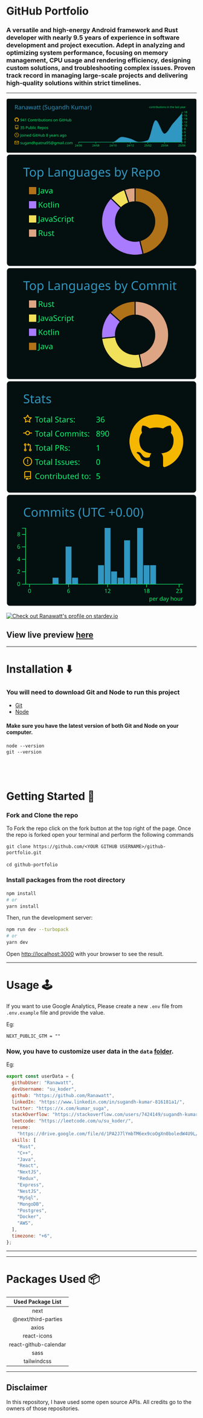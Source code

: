# GitHub Portfolio

### A versatile and high-energy Android framework and Rust developer with nearly 9.5 years of experience in software development and project execution. Adept in analyzing and optimizing system performance, focusing on memory management, CPU usage and rendering efficiency, designing custom solutions, and troubleshooting complex issues. Proven track record in managing large-scale projects and delivering high-quality solutions within strict timelines.

---

[![](https://raw.githubusercontent.com/Ranawatt/sugandh-profile/master/profile-summary-card-output/blue_green/0-profile-details.svg)](https://github.com/Ranawatt/github-profile-summary-cards)
[![](https://raw.githubusercontent.com/Ranawatt/sugandh-profile/master/profile-summary-card-output/blue_green/1-repos-per-language.svg)](https://github.com/Ranawatt/github-profile-summary-cards) [![](https://raw.githubusercontent.com/Ranawatt/sugandh-profile/master/profile-summary-card-output/blue_green/2-most-commit-language.svg)](https://github.com/vn7n24fzkq/github-profile-summary-cards)
[![](https://raw.githubusercontent.com/Ranawatt/sugandh-profile/master/profile-summary-card-output/blue_green/3-stats.svg)](https://github.com/Ranawatt/github-profile-summary-cards) [![](https://raw.githubusercontent.com/Ranawatt/sugandh-profile/master/profile-summary-card-output/blue_green/4-productive-time.svg)](https://github.com/vn7n24fzkq/github-profile-summary-cards)

[![Check out Ranawatt's profile on stardev.io](https://stardev.io/developers/Ranawatt/badge/languages/locality.svg)](https://stardev.io/developers/Ranawatt)

## View live preview [here](https://my-github-portfolio.netlify.app/)

---

# Installation :arrow_down:

### You will need to download Git and Node to run this project

- [Git](https://git-scm.com/downloads)
- [Node](https://nodejs.org/en/download/)

#### Make sure you have the latest version of both Git and Node on your computer.

```
node --version
git --version
```

## <br />

# Getting Started :dart:

### Fork and Clone the repo

To Fork the repo click on the fork button at the top right of the page. Once the repo is forked open your terminal and perform the following commands

```
git clone https://github.com/<YOUR GITHUB USERNAME>/github-portfolio.git

cd github-portfolio
```

### Install packages from the root directory

```bash
npm install
# or
yarn install
```

Then, run the development server:

```bash
npm run dev --turbopack
# or
yarn dev
```

Open [http://localhost:3000](http://localhost:3000) with your browser to see the result.

---

# Usage :joystick:

If you want to use Google Analytics, Please create a new `.env` file from `.env.example` file and provide the value.

Eg:

```env
NEXT_PUBLIC_GTM = ""
```

### Now, you have to customize user data in the `data` [folder](https://github.com/Ranawatt/sugandh.github.io/tree/main/data).

Eg:

```javascript
export const userData = {
  githubUser: "Ranawatt",
  devUsername: "su_koder",
  github: "https://github.com/Ranawatt",
  linkedIn: "https://www.linkedin.com/in/sugandh-kumar-816181a1/",
  twitter: "https://x.com/kumar_suga",
  stackOverflow: "https://stackoverflow.com/users/7424149/sugandh-kumar",
  leetcode: "https://leetcode.com/u/su_koder/",
  resume:
    "https://drive.google.com/file/d/1PA2J7lYmbTM6ex9coOgXn0boledW4U9L/view?usp=sharing",
  skills: [
    "Rust",
    "C++",
    "Java",
    "React",
    "NextJS",
    "Redux",
    "Express",
    "NestJS",
    "MySql",
    "MongoDB",
    "Postgres",
    "Docker",
    "AWS",
  ],
  timezone: "+6",
};
```

---

---

# Packages Used :package:

|   Used Package List   |
| :-------------------: |
|         next          |
|  @next/third-parties  |
|         axios         |
|      react-icons      |
| react-github-calendar |
|         sass          |
|      tailwindcss      |

---

## Disclaimer

In this repository, I have used some open source APIs. All credits go to the owners of those repositories.
